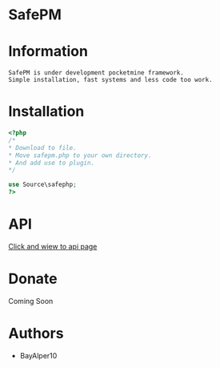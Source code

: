 # SafePM

# Information
```
SafePM is under development pocketmine framework.
Simple installation, fast systems and less code too work.
```

# Installation
```php
<?php
/*
* Download to file.
* Move safepm.php to your own directory.
* And add use to plugin.
*/

use Source\safephp;
?>
```

# API
<a href="http://alperdursun.com.tr/safepm/api">Click and wiew to api page</a>

# Donate
Coming Soon

# Authors
- BayAlper10
